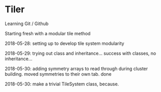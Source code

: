 # Tiler

Learning Git / Github

Starting fresh with a modular tile method

2018-05-28:	setting up to develop tile system modularity

2018-05-29:	trying out class and inheritance... success with classes, no inheritance...

2018-05-30: adding symmetry arrays to read through during cluster building. moved symmetries to their own tab. done

2018-05-30:	make a trivial TileSystem class, because.

